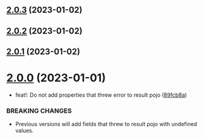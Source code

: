 ## [2.0.3](https://github.com/dany-fedorov/pojo-constructor/compare/v2.0.2...v2.0.3) (2023-01-02)

## [2.0.2](https://github.com/dany-fedorov/pojo-constructor/compare/v2.0.1...v2.0.2) (2023-01-02)

## [2.0.1](https://github.com/dany-fedorov/pojo-constructor/compare/v2.0.0...v2.0.1) (2023-01-02)

# [2.0.0](https://github.com/dany-fedorov/pojo-constructor/compare/v1.5.0...v2.0.0) (2023-01-01)


* feat!: Do not add properties that threw error to result pojo ([89fcb8a](https://github.com/dany-fedorov/pojo-constructor/commit/89fcb8abfb49655bac691be98c6b8bfbc36f8c99))


### BREAKING CHANGES

* Previous versions will add fields that threw to result
pojo with undefined values.
